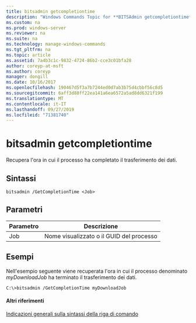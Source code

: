 ```yaml
---
title: bitsadmin getcompletiontime
description: "Windows Commands Topic for **BITSAdmin getcompletiontime** : Recupera l'ora in cui il processo ha completato il trasferimento dei dati."
ms.custom: na
ms.prod: windows-server
ms.reviewer: na
ms.suite: na
ms.technology: manage-windows-commands
ms.tgt_pltfrm: na
ms.topic: article
ms.assetid: 7a4b3c1c-9832-4724-86b2-cce3c01bfa28
author: coreyp-at-msft
ms.author: coreyp
manager: dongill
ms.date: 10/16/2017
ms.openlocfilehash: 190467d5f3a7b7244ed0d7ab3b75d4cbbf56c8d5
ms.sourcegitcommit: 6aff3d88ff22ea141a6ea6572a5ad8dd6321f199
ms.translationtype: MT
ms.contentlocale: it-IT
ms.lasthandoff: 09/27/2019
ms.locfileid: "71381740"
---
```

# <a name="bitsadmin-getcompletiontime"></a>bitsadmin getcompletiontime



Recupera l'ora in cui il processo ha completato il trasferimento dei dati.

## <a name="syntax"></a>Sintassi

```
bitsadmin /GetCompletionTime <Job>
```

## <a name="parameters"></a>Parametri

|Parametro|Descrizione|
|---------|-----------|
|Job|Nome visualizzato o il GUID del processo|

## <a name="BKMK_examples"></a>Esempi

Nell'esempio seguente viene recuperata l'ora in cui il processo denominato *myDownloadJob* ha terminato il trasferimento dei dati.
```
C:\>bitsadmin /GetCompletionTime myDownloadJob
```

#### <a name="additional-references"></a>Altri riferimenti

[Indicazioni generali sulla sintassi della riga di comando](command-line-syntax-key.md)